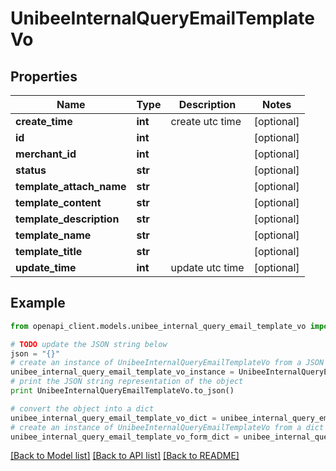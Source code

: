 # UnibeeInternalQueryEmailTemplateVo


## Properties

Name | Type | Description | Notes
------------ | ------------- | ------------- | -------------
**create_time** | **int** | create utc time | [optional] 
**id** | **int** |  | [optional] 
**merchant_id** | **int** |  | [optional] 
**status** | **str** |  | [optional] 
**template_attach_name** | **str** |  | [optional] 
**template_content** | **str** |  | [optional] 
**template_description** | **str** |  | [optional] 
**template_name** | **str** |  | [optional] 
**template_title** | **str** |  | [optional] 
**update_time** | **int** | update utc time | [optional] 

## Example

```python
from openapi_client.models.unibee_internal_query_email_template_vo import UnibeeInternalQueryEmailTemplateVo

# TODO update the JSON string below
json = "{}"
# create an instance of UnibeeInternalQueryEmailTemplateVo from a JSON string
unibee_internal_query_email_template_vo_instance = UnibeeInternalQueryEmailTemplateVo.from_json(json)
# print the JSON string representation of the object
print UnibeeInternalQueryEmailTemplateVo.to_json()

# convert the object into a dict
unibee_internal_query_email_template_vo_dict = unibee_internal_query_email_template_vo_instance.to_dict()
# create an instance of UnibeeInternalQueryEmailTemplateVo from a dict
unibee_internal_query_email_template_vo_form_dict = unibee_internal_query_email_template_vo.from_dict(unibee_internal_query_email_template_vo_dict)
```
[[Back to Model list]](../README.md#documentation-for-models) [[Back to API list]](../README.md#documentation-for-api-endpoints) [[Back to README]](../README.md)


